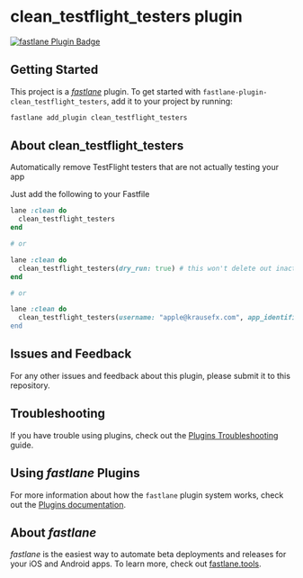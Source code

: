 # clean_testflight_testers plugin

[![fastlane Plugin Badge](https://rawcdn.githack.com/fastlane/fastlane/master/fastlane/assets/plugin-badge.svg)](https://rubygems.org/gems/fastlane-plugin-clean_testflight_testers)

## Getting Started

This project is a [_fastlane_](https://github.com/fastlane/fastlane) plugin. To get started with `fastlane-plugin-clean_testflight_testers`, add it to your project by running:

```bash
fastlane add_plugin clean_testflight_testers
```

## About clean_testflight_testers

Automatically remove TestFlight testers that are not actually testing your app

Just add the following to your Fastfile

```ruby
lane :clean do
  clean_testflight_testers
end

# or

lane :clean do
  clean_testflight_testers(dry_run: true) # this won't delete out inactive testers, but just print them
end

# or

lane :clean do
  clean_testflight_testers(username: "apple@krausefx.com", app_identifier: "best.lane"")
end
```

## Issues and Feedback

For any other issues and feedback about this plugin, please submit it to this repository.

## Troubleshooting

If you have trouble using plugins, check out the [Plugins Troubleshooting](https://docs.fastlane.tools/plugins/plugins-troubleshooting/) guide.

## Using _fastlane_ Plugins

For more information about how the `fastlane` plugin system works, check out the [Plugins documentation](https://docs.fastlane.tools/plugins/create-plugin/).

## About _fastlane_

_fastlane_ is the easiest way to automate beta deployments and releases for your iOS and Android apps. To learn more, check out [fastlane.tools](https://fastlane.tools).
